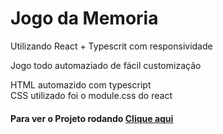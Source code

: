 # Jogo da Memoria 

Utilizando React + Typescrit com responsividade

Jogo todo automaziado de fácil customização

HTML automazido com typescript<br>
CSS utilizado foi o module.css do react 

#### Para ver o Projeto rodando <a href = "https://jogodamemoriahs.netlify.app">Clique aqui</a>

